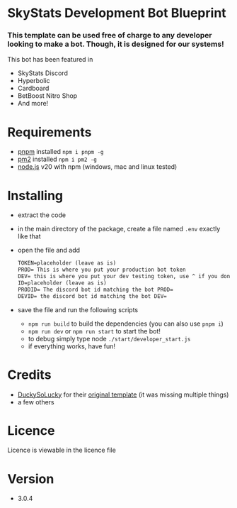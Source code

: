 # SkyStats Development Bot Blueprint

### This template can be used free of charge to any developer looking to make a bot. Though, it is designed for our systems!

This bot has been featured in

- SkyStats Discord
- Hyperbolic
- Cardboard
- BetBoost Nitro Shop
- And more!

# Requirements

- [pnpm](https://pnpm.io) installed `npm i pnpm -g`
- [pm2](https://pm2.keymetrics.io) installed `npm i pm2 -g`
- [node.js](https://nodejs.org/en) v20 with npm (windows, mac and linux tested)

# Installing

- extract the code
- in the main directory of the package, create a file named `.env` exactly like that
- open the file and add

  ```apache
  TOKEN=placeholder (leave as is)
  PROD= This is where you put your production bot token
  DEV= this is where you put your dev testing token, use ^ if you dont have 2 bots
  ID=placeholder (leave as is)
  PRODID= The discord bot id matching the bot PROD=
  DEVID= the discord bot id matching the bot DEV=

  ```
- save the file and run the following scripts

  - `npm run build` to build the dependencies (you can also use `pnpm i`)
  - `npm run dev` or `npm run start` to start the bot!
  - to debug simply type node ``./start/developer_start.js``
  - if everything works, have fun!

# Credits

- [DuckySoLucky](https://github.com/DuckySoLucky) for their [original template](https://github.com/DuckySoLucky/discord-bot-blueprint-v14) (it was missing multiple things)
- a few others

# Licence

Licence is viewable in the licence file

# Version

- 3.0.4
